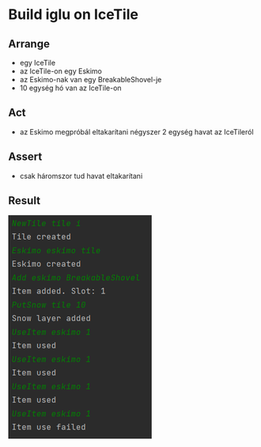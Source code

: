 # Build iglu on IceTile

## Arrange
- egy IceTile
- az IceTile-on egy Eskimo
- az Eskimo-nak van egy BreakableShovel-je
- 10 egység hó van az IceTile-on

## Act
- az Eskimo megpróbál eltakarítani négyszer 2 egység havat az IceTileról

## Assert
- csak háromszor tud havat eltakarítani

## Result
![](images/breakable_shovel.png)